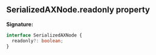 ## SerializedAXNode.readonly property

**Signature:**

```typescript
interface SerializedAXNode {
  readonly?: boolean;
}
```
